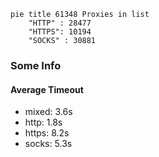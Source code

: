 
```mermaid
pie title 61348 Proxies in list
    "HTTP" : 28477
    "HTTPS": 10194
    "SOCKS" : 30881
```

### Some Info
#### Average Timeout

- mixed: 3.6s
- http: 1.8s
- https: 8.2s
- socks: 5.3s
